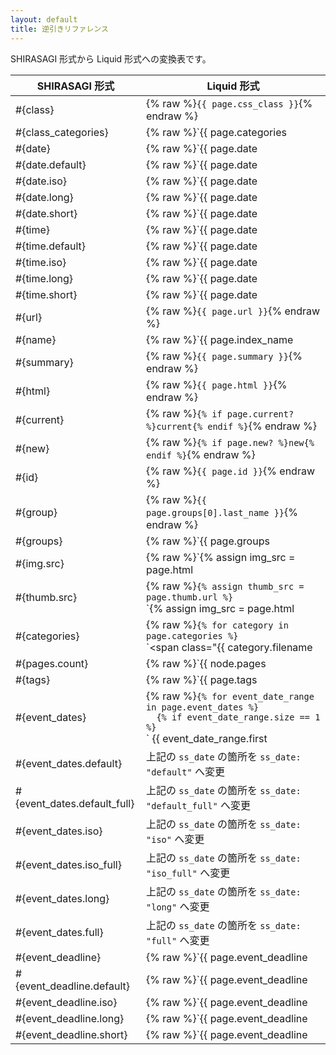 ```yaml
---
layout: default
title: 逆引きリファレンス
---
```


SHIRASAGI 形式から Liquid 形式への変換表です。

| SHIRASAGI 形式       | Liquid 形式
|---------------------|--------------|
| #{class}            | {% raw %}`{{ page.css_class }}`{% endraw %} |
| #{class_categories} | {% raw %}`{{ page.categories | map: "basename" | ss_prepend: "item-" | join: " " }}`{% endraw %}
| #{date}             | {% raw %}`{{ page.date | ss_date }}`{% endraw %}
| #{date.default}     | {% raw %}`{{ page.date | ss_date: "default" }}`{% endraw %}
| #{date.iso}         | {% raw %}`{{ page.date | ss_date: "iso" }}`{% endraw %}
| #{date.long}        | {% raw %}`{{ page.date | ss_date: "long" }}`{% endraw %}
| #{date.short}       | {% raw %}`{{ page.date | ss_date: "short" }}`{% endraw %}
| #{time}             | {% raw %}`{{ page.date | ss_time }}`{% endraw %}
| #{time.default}     | {% raw %}`{{ page.date | ss_time: "default" }}`{% endraw %}
| #{time.iso}         | {% raw %}`{{ page.date | ss_time: "iso" }}`{% endraw %}
| #{time.long}        | {% raw %}`{{ page.date | ss_time: "long" }}`{% endraw %}
| #{time.short}       | {% raw %}`{{ page.date | ss_time: "short" }}`{% endraw %}
| #{url}              | {% raw %}`{{ page.url }}`{% endraw %}
| #{name}             | {% raw %}`{{ page.index_name | default: page.name }}`{% endraw %}
| #{summary}          | {% raw %}`{{ page.summary }}`{% endraw %}
| #{html}             | {% raw %}`{{ page.html }}`{% endraw %}
| #{current}          | {% raw %}`{% if page.current? %}current{% endif %}`{% endraw %}
| #{new}              | {% raw %}`{% if page.new? %}new{% endif %}`{% endraw %}
| #{id}               | {% raw %}`{{ page.id }}`{% endraw %}
| #{group}            | {% raw %}`{{ page.groups[0].last_name }}`{% endraw %}
| #{groups}           | {% raw %}`{{ page.groups | map: "last_name" | join: ", " }}`{% endraw %}
| #{img.src}          | {% raw %}`{% assign img_src = page.html | ss_img_src | expand_path: page.parent.url %}`<br />`{{ img_src | default: "/assets/img/dummy.png" }}`{% endraw %}
| #{thumb.src}        | {% raw %}`{% assign thumb_src = page.thumb.url %}`<br />`{% assign img_src = page.html | ss_img_src | expand_path: page.parent.url %}`<br />`{{ thumb_src | default: img_src | default: "/assets/img/dummy.png" }}`{% endraw %}
| #{categories}       | {% raw %}`{% for category in page.categories %}`<br/>`<span class="{{ category.filename | replace: "/", "-" }}>`<br />`  <a href="{{ category.url }}">{{ category.name }}</a>`<br />`</span>`<br />`{% endfor %}`{% endraw %}
| #{pages.count}      | {% raw %}`{{ node.pages | size }}`{% endraw %}
| #{tags}             | {% raw %}`{{ page.tags | join: " " }}`{% endraw %}
| #{event_dates}      | {% raw %}`{% for event_date_range in page.event_dates %}`<br />`  {% if event_date_range.size == 1 %}`<br />`    <time datetime="{{ event_date_range.first }}">{{ event_date_range.first | ss_date }}</time>`<br />`  {% else %}`<br />`    <time datetime="{{ event_date_range.first }}">{{ event_date_range.first | ss_date }}</time>`<br />`〜`<br />`<time datetime="{{ event_date_range.last }}">{{ event_date_range.last | ss_date }}</time>`<br />`  {% endif %}`<br />`{% endfor %}`{% endraw %}
| #{event_dates.default} | 上記の `ss_date` の箇所を `ss_date: "default"` へ変更 |
| #{event_dates.default_full} | 上記の `ss_date` の箇所を `ss_date: "default_full"` へ変更 |
| #{event_dates.iso} | 上記の `ss_date` の箇所を `ss_date: "iso"` へ変更 |
| #{event_dates.iso_full} | 上記の `ss_date` の箇所を `ss_date: "iso_full"` へ変更 |
| #{event_dates.long} | 上記の `ss_date` の箇所を `ss_date: "long"` へ変更 |
| #{event_dates.full} | 上記の `ss_date` の箇所を `ss_date: "full"` へ変更 |
| #{event_deadline}  | {% raw %}`{{ page.event_deadline | ss_date }}`{% endraw %}
| #{event_deadline.default} | {% raw %}`{{ page.event_deadline | ss_date: "default" }}`{% endraw %}
| #{event_deadline.iso} | {% raw %}`{{ page.event_deadline | ss_date: "iso" }}`{% endraw %}
| #{event_deadline.long} | {% raw %}`{{ page.event_deadline | ss_date: "long" }}`{% endraw %}
| #{event_deadline.short} | {% raw %}`{{ page.event_deadline | ss_date: "short" }}`{% endraw %}
